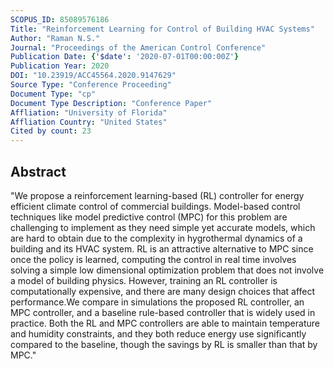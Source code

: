 ```yaml
---
SCOPUS_ID: 85089576186
Title: "Reinforcement Learning for Control of Building HVAC Systems"
Author: "Raman N.S."
Journal: "Proceedings of the American Control Conference"
Publication Date: {'$date': '2020-07-01T00:00:00Z'}
Publication Year: 2020
DOI: "10.23919/ACC45564.2020.9147629"
Source Type: "Conference Proceeding"
Document Type: "cp"
Document Type Description: "Conference Paper"
Affliation: "University of Florida"
Affliation Country: "United States"
Cited by count: 23
---
```


## Abstract
"We propose a reinforcement learning-based (RL) controller for energy efficient climate control of commercial buildings. Model-based control techniques like model predictive control (MPC) for this problem are challenging to implement as they need simple yet accurate models, which are hard to obtain due to the complexity in hygrothermal dynamics of a building and its HVAC system. RL is an attractive alternative to MPC since once the policy is learned, computing the control in real time involves solving a simple low dimensional optimization problem that does not involve a model of building physics. However, training an RL controller is computationally expensive, and there are many design choices that affect performance.We compare in simulations the proposed RL controller, an MPC controller, and a baseline rule-based controller that is widely used in practice. Both the RL and MPC controllers are able to maintain temperature and humidity constraints, and they both reduce energy use significantly compared to the baseline, though the savings by RL is smaller than that by MPC."
